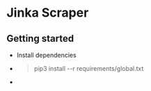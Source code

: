 # Jinka Scraper

## Getting started

- Install dependencies
- > pip3 install --r requirements/global.txt
- 